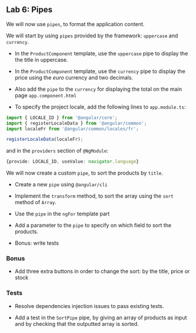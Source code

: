 ## Lab 6: Pipes

We will now use `pipes`, to format the application content.

We will start by using `pipes` provided by the framework: `uppercase` and `currency`.

- In the `ProductComponent` template, use the `uppercase` pipe to display the the title in uppercase.

- In the `ProductComponent` template, use the `currency` pipe to display the price using the *euro* currency and two decimals.

- Also add the `pipe` to the `currency` for displaying the total on the main page `app.component.html`

- To specify the project locale, add the following lines to `app.module.ts`:
```typescript
import { LOCALE_ID } from '@angular/core';
import { registerLocaleData } from '@angular/common';
import localeFr from '@angular/common/locales/fr';

registerLocaleData(localeFr);
```
and in the `providers` section of `@NgModule`:
```typescript
{provide: LOCALE_ID, useValue: navigator.language}
```

We will now create a custom `pipe`, to sort the products by `title`.

- Create a new `pipe` using `@angular/cli`

- Implement the `transform` method, to sort the array using the `sort` method of `Array`.

- Use the `pipe` in the `ngFor` template part

- Add a parameter to the `pipe` to specify on which field to sort the products.

- Bonus: write tests

### Bonus

- Add three extra buttons in order to change the sort: by the title, price or stock

### Tests

- Resolve dependencies injection issues to pass existing tests.

- Add a test in the `SortPipe` pipe, by giving an array of products as input and by checking that the outputted array is sorted.

